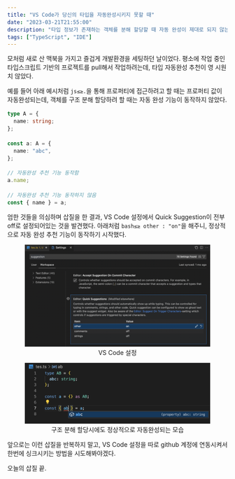 ```yaml
---
title: "VS Code가 당신의 타입을 자동완성시키지 못할 때"
date: "2023-03-21T21:55:00"
description: "타입 정보가 존재하는 객체를 분해 할당할 때 자동 완성이 제대로 되지 않는다면 Visual Studio Code를 의심해보자"
tags: ["TypeScript", "IDE"]
---
```


모처럼 새로 산 맥북을 가지고 즐겁게 개발환경을 세팅하던 날이었다.
평소에 작업 중인 타입스크립트 기반의 프로젝트를 pull해서 작업하려는데, 타입 자동완성 추천이 영 시원치 않았다.

예를 들어 아래 예시처럼 `js≤≥.`을 통해 프로퍼티에 접근하려고 할 때는 프로퍼티 값이 자동완성되는데, 객체를 구조 분해 할당하려 할 때는 자동 완성 기능이 동작하지 않았다.

```ts
type A = {
  name: string;
};

const a: A = {
  name: "abc",
};

// 자동완성 추천 기능 동작함
a.name;

// 자동완성 추천 기능 동작하지 않음
const { name } = a;
```

엄한 것들을 의심하며 삽질을 한 결과, VS Code 설정에서 Quick Suggestion이 전부 off로 설정되어있는 것을 발견했다.
아래처럼 `bash≤≥ other : "on"`을 해주니, 정상적으로 자동 완성 추천 기능이 동작하기 시작했다.

<figure>
  <img src="./settings.png" />
  <figcaption align = "center">VS Code 설정</figcaption>
</figure>

<figure>
  <img src="./autosuggest.png" />
  <figcaption align = "center">구조 분해 할당시에도 정상적으로 자동완성되는 모습</figcaption>
</figure>

앞으로는 이런 삽질을 반복하지 말고, VS Code 설정을 따로 github 계정에 연동시켜서 한번에 싱크시키는 방법을 시도해봐야겠다.

오늘의 삽질 끝.
